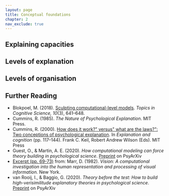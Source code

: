 ```yaml
---
layout: page
title: Conceptual foundations
chapter: 2
nav_exclude: true
---
```


## Explaining capacities

## Levels of explanation

## Levels of organisation

## Further Reading

* Blokpoel, M. (2018). [Sculpting computational-level models](https://onlinelibrary.wiley.com/doi/full/10.1111/tops.12282). *Topics in Cognitive Science, 10*(3), 641–648.
* Cummins, R. (1985). *The Nature of Psychological Explanation*. MIT Press.
* Cummins, R. (2000). [How does it work?" versus" what are the laws?": Two conceptions of psychological explanation](https://pdfs.semanticscholar.org/f5b1/b05e8313aee94ccd98e80eab3ec56dbd2c97.pdf). In *Explanation and cognition* (pp. 117–144). Frank C. Keil, Robert Andrew Wilson (Eds). MIT Press
* Guest, O., & Martin, A. E. (2020). *How computational modeling can force theory building in psychological science*. [Preprint](https://doi.org/10.31234/osf.io/rybh9) on PsyArXiv
* [Excerpt (pp. 69-73)](http://ling.umd.edu/~ellenlau/courses/ling646/Marr_1982.pdf) from: Marr, D. (1982). *Vision: A computational investigation into the human representation and processing of visual information.* New York.
* van Rooij, I., & Baggio, G. (2020). *Theory before the test: How to build high-verisimilitude explanatory theories
in psychological science*. [Preprint](https://psyarxiv.com/7qbpr/) on PsyArXiv
